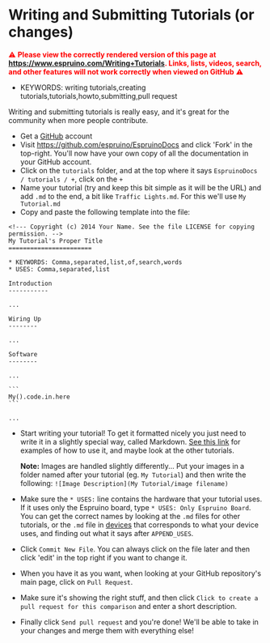 <!--- Copyright (c) 2013 Gordon Williams, Pur3 Ltd. See the file LICENSE for copying permission. -->
Writing and Submitting Tutorials (or changes)
=======================================

<span style="color:red">:warning: **Please view the correctly rendered version of this page at https://www.espruino.com/Writing+Tutorials. Links, lists, videos, search, and other features will not work correctly when viewed on GitHub** :warning:</span>

* KEYWORDS: writing tutorials,creating tutorials,tutorials,howto,submitting,pull request

Writing and submitting tutorials is really easy, and it's great for the community when more people contribute.

* Get a [GitHub](http://github.com) account
* Visit https://github.com/espruino/EspruinoDocs and click 'Fork' in the top-right. You'll now have your own copy of all the documentation in your GitHub account.
* Click on the `tutorials` folder, and at the top where it says `EspruinoDocs / tutorials / +`, click on the `+`
* Name your tutorial (try and keep this bit simple as it will be the URL) and add `.md` to the end, a bit like `Traffic Lights.md`. For this we'll use `My Tutorial.md`
* Copy and paste the following template into the file:

<!-- note use of KEYWORDS_ and USES_ below to stop build.js messing it up -->

    <!--- Copyright (c) 2014 Your Name. See the file LICENSE for copying permission. -->
    My Tutorial's Proper Title
    =======================

    * KEYWORDS: Comma,separated,list,of,search,words
    * USES: Comma,separated,list

    Introduction
    -----------

    ...

    Wiring Up
    --------

    ...

    Software
    --------

    ...

    ```
    My().code.in.here
    ```

    ...


* Start writing your tutorial! To get it formatted nicely you just need to write it in a slightly special way, called Markdown. [See this link](https://help.github.com/articles/github-flavored-markdown) for examples of how to use it, and maybe look at the other tutorials.

   **Note:** Images are handled slightly differently... Put your images in a folder named after your tutorial (eg. `My Tutorial`) and then write the following: ```![Image Description](My Tutorial/image filename)```

* Make sure the `* USES:` line contains the hardware that your tutorial uses. If it uses only the Espruino board, type `* USES: Only Espruino Board`. You can get the correct names by looking at the `.md` files for other tutorials, or the `.md` file in [devices](https://github.com/espruino/EspruinoDocs/tree/master/devices) that corresponds to what your device uses, and finding out what it says after `APPEND_USES`.

* Click `Commit New File`. You can always click on the file later and then click 'edit' in the top right if you want to change it.

* When you have it as you want, when looking at your GitHub repository's main page, click on `Pull Request`.

* Make sure it's showing the right stuff, and then click `Click to create a pull request for this comparison` and enter a short description.

* Finally click `Send pull request` and you're done! We'll be able to take in your changes and merge them with everything else!
